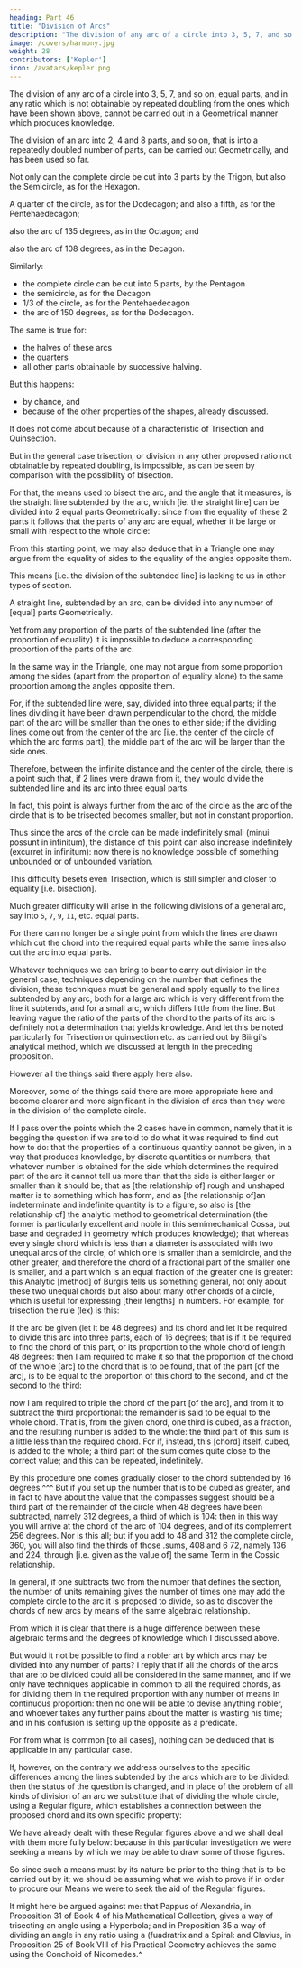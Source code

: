 ```yaml
---
heading: Part 46
title: "Division of Arcs"
description: "The division of any arc of a circle into 3, 5, 7, and so on, equal parts, and in any ratio which is not obtainable by repeated doubling from the ones which have been shown above, cannot be carried out in a Geometrical manner which produces knowledge"
image: /covers/harmony.jpg
weight: 28
contributors: ['Kepler']
icon: /avatars/kepler.png
---
```




The division of any arc of a circle into 3, 5, 7, and so on, equal parts, and in any ratio which is not obtainable by repeated doubling from the ones which have been shown above, cannot be carried out in a Geometrical manner which produces knowledge.

The division of an arc into 2, 4 and 8 parts, and so on, that is into a repeatedly doubled number of parts, can be carried out Geometrically, and has been used so far.

Not only can the complete circle be cut into 3 parts by the Trigon, but also the Semicircle, as for the Hexagon.

A quarter of the circle, as for the Dodecagon; and also a fifth, as for
the Pentehaedecagon; 

also the arc of 135 degrees, as in the Octagon; and

also the arc of 108 degrees, as in the Decagon. 

Similarly:
- the complete circle can be cut into 5 parts, by the Pentagon
- the semicircle, as for the Decagon
- 1/3 of the circle, as for the Pentehaedecagon
- the arc of 150 degrees, as for the Dodecagon.

The same is true for:
- the halves of these arcs
- the quarters
- all other parts obtainable by successive halving. 

But this happens:
- by chance, and
- because of the other properties of the shapes, already discussed.

It does not come about because of a characteristic of Trisection and Quinsection.

But in the general case trisection, or division in any other proposed ratio not obtainable by repeated doubling, is impossible, as can be seen by comparison with the possibility of bisection. 

For that, the means used to bisect the arc, and the angle that it measures, is the straight line subtended by the arc, which [ie. the straight line] can be divided into 2 equal parts Geometrically: since from the equality of these 2 parts it follows that the parts of any arc are equal, whether it be large or small with respect to the whole circle: 

From this starting point, we may also deduce that in a Triangle one may argue from the equality of sides to the equality of the angles opposite them.

This means [i.e. the division of the subtended line] is lacking to us in other types of section. 

A straight line, subtended by an arc, can be divided into any number of [equal] parts Geometrically.

Yet from any proportion of the parts of the subtended line (after the proportion of equality) it is impossible to deduce a corresponding proportion of the parts of the arc.

In the same way in the Triangle, one may not argue from some proportion among the sides (apart from the proportion of equality alone) to the same proportion among the angles opposite them. 

For, if the subtended line were, say, divided into three equal parts; if the lines dividing it have been drawn perpendicular to the chord, the middle part of the arc will be smaller than the ones to either side; if the dividing lines come out from the center of the arc [i.e. the center of the circle of which the arc forms part], the middle part of the arc will be larger than the side ones. 

Therefore, between the infinite distance and the center of the circle, there is a point such that, if 2 lines were drawn from it, they would divide the subtended line and its arc into three equal parts.

In fact, this point is always further from the arc of the circle as the arc of the circle that is to be trisected becomes smaller, but not in constant proportion.

Thus since the arcs of the circle can be made indefinitely small (minui possunt in infinitum), the distance of this point can also increase indefinitely (excurret in infinitum): now there is no knowledge
possible of something unbounded or of unbounded variation.

This difficulty besets even Trisection, which is still simpler and closer to equality [i.e. bisection].

Much greater difficulty will arise in the following divisions of a general arc, say into `5`, `7`, `9`, `11`, etc. equal parts. 

For there can no longer be a single point from which the lines are drawn which cut the chord into the required equal parts while the same lines also cut the arc into equal parts.

Whatever techniques we can bring to bear to carry out division in the general case, techniques depending on the number that defines the division, these techniques must be general and apply equally to the lines subtended by any arc, both for a large arc which is very different from the line it subtends, and for a small arc, which differs little from the line. But leaving vague the ratio of the parts of the chord to the parts of its arc is definitely not a determination that yields knowledge. And let this be noted particularly for Trisection or quinsection etc. as carried out by Biirgi's analytical method, which we discussed at length in the preceding proposition. 

However all the things said there apply here also.

Moreover, some of the things said there are more appropriate here and become clearer and more significant in the division of arcs than they were in the division of the complete circle. 

If I pass over the points which the 2 cases have in common, namely that it is begging the question if we are told to do what it was required to find out how to do: that the properties of a continuous quantity cannot be given, in a way that produces knowledge, by discrete quantities or numbers; that whatever number is obtained for the side which determines the required part of the arc it cannot tell us more than that the side is either larger or smaller than it should be; that as [the relationship of] rough and unshaped matter is to something which has form, and as [the relationship of]an indeterminate and indefinite quantity is to a figure, so also is [the relationship of] the analytic method to geometrical determination (the former is particularly excellent and noble in this semimechanical Cossa, but base and degraded in geometry which produces knowledge); that whereas every single chord which is less than a diameter is associated with two unequal arcs of the circle, of which one is smaller than a semicircle, and the other greater, and therefore the chord of a fractional part of the smaller one is smaller, and a part which is an equal fraction of the greater one is greater: this Analytic [method] of Burgi’s tells us something general, not only about these two unequal chords but also about many other chords of a circle, which is useful for expressing [their lengths] in numbers. For example, for trisection the rule (lex) is this: 

If the arc be given (let it be 48 degrees) and its chord and let it be required to divide this arc into three parts, each of 16 degrees; that is if it be required to find the chord of this part, or its proportion to the whole chord of length 48 degrees: then I am required to make it so that the proportion of the chord of the whole [arc] to the chord that is to be found, that of the part [of the arc], is to be equal to the proportion of this chord to the second, and of the second
to the third: 

now I am required to triple the chord of the part [of the arc], and from it to subtract the third proportional: the remainder is said to be equal to the whole chord. That is, from the given chord, one third is cubed, as a fraction, and the resulting number is added to the whole: the third part of this sum is a little less than the required chord. For if, instead, this [chord] itself, cubed, is added to the whole; a third part of the sum comes quite close to the correct value; and this can be repeated, indefinitely. 

By this procedure one comes gradually closer to the chord subtended by 16 degrees.^^^ But if you set up the number that is to be cubed as greater, and in fact to have about the value that the compasses suggest should be a third part of the remainder of the circle when 48 degrees have been subtracted, namely 312 degrees, a third of which is 104: then in this way you will arrive at the chord of the arc of 104 degrees, and of its complement 256 degrees. Nor is this all; but if you add to 48 and 312 the complete circle, 360, you will also find the thirds of those .sums, 408 and 6 72, namely 136 and 224, through [i.e. given as the value of] the same Term in the Cossic relationship.

In general, if one subtracts two from the number that defines the section, the number of units remaining gives the number of times one may add the complete circle to the arc it is proposed to divide, so as to discover the chords of new arcs by means of the same algebraic relationship.

From which it is clear that there is a huge difference between these algebraic terms and the degrees of knowledge which I discussed above.

But would it not be possible to find a nobler art by which arcs may be divided into any number of parts? I reply that if all the chords of the arcs that are to be divided could all be considered in the same manner, and if we only have techniques applicable in common to all the required chords, as for dividing them in the required proportion with any number of means in continuous proportion: then no one will be able to devise anything nobler, and whoever takes any further pains about the matter is wasting his time; and in his confusion is setting up the opposite as a predicate.

For from what is common [to all cases], nothing can be deduced that is applicable in any particular case.

If, however, on the contrary we address ourselves to the specific differences among the lines subtended by the arcs which are to be divided: then the status of the question is changed, and in place of the problem of all kinds of division of an arc we substitute that of dividing the whole circle, using a Regular figure, which establishes a connection between the proposed chord and its own specific property: 

We have already dealt with these Regular figures above and we shall deal with them more fully below: because in this particular investigation we were seeking a means by which we may be able to draw some of those figures.

So since such a means must by its nature be prior to the thing that is to be carried out by it; we should be assuming what we wish to prove if in order to procure our Means we were to seek the aid of the Regular figures.

It might here be argued against me: that Pappus of Alexandria, in Proposition 31 of Book 4 of his Mathematical Collection, gives a way of trisecting an angle using a Hyperbola; and in Proposition 35 a way of dividing an angle in any ratio using a (fuadratrix and a Spiral: and Clavius, in Proposition 25 of Book VIII of his Practical Geometry achieves the same using the Conchoid of Nicomedes.^
